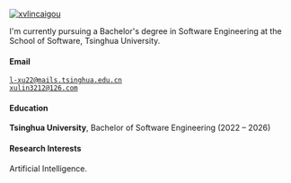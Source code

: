 [![xvlincaigou](https://img.shields.io/badge/xvlincaigou-github-blue?logo=github)](https://github.com/xvlincaigou)

I'm currently pursuing a Bachelor's degree in Software Engineering at the School of Software, Tsinghua University.

#### Email  
<code>l-xu22@mails.tsinghua.edu.cn</code>  
<code>xulin3212@126.com</code>

#### Education  
**Tsinghua University**, Bachelor of Software Engineering (2022 – 2026)  

#### Research Interests  
Artificial Intelligence.